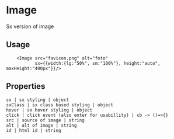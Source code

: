 # Image

Sx version of image

## Usage
```markup
    <Image src="favicon.png" alt="foto" 
           sx={{width:{lg:"50%", sm:"100%"}, height:"auto", maxHeight:"400px"}}/>

```

## Properties
```properties
sx | sx styling | object
sxClass | sx class based styling | object
hover | sx hover styling | object
click | click event (also enter for usabillity) | cb -> ()=>{}
src | source of image | string
alt | alt of image | string
id | html id | string
```
